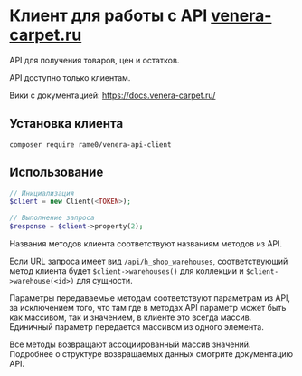 # Клиент для работы с API [venera-carpet.ru](https://venera-carpet.ru/)
API для получения товаров, цен и остатков.

API доступно только клиентам.

Вики с документацией: https://docs.venera-carpet.ru/

## Установка клиента

```shell
composer require rame0/venera-api-client
```

## Использование

```php
// Инициализация
$client = new Client(<TOKEN>);

// Выполнение запроса
$response = $client->property(2);
```

Названия методов клиента соответствуют названиям методов из API. 

Если URL запроса имеет вид `/api/h_shop_warehouses`, соответствующий метод
клиента будет `$client->warehouses()` для коллекции и `$client->warehouse(<id>)` для сущности.

Параметры передаваемые методам соответствуют параметрам из API, за исключением того,
что там где в методах API параметр может быть как массивом, так и значением,
в клиенте это всегда массив. Единичный параметр передается массивом из одного элемента.

Все методы возвращают ассоциированный массив значений.
Подробнее о структуре возвращаемых данных смотрите документацию API.

